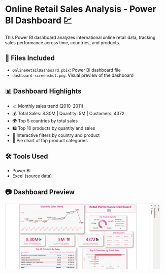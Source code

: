 # Online Retail Sales Analysis - Power BI Dashboard 💹

This Power BI dashboard analyzes international online retail data, tracking sales performance across time, countries, and products.

## 📁 Files Included
- `OnlineRetailDashboard.pbix`: Power BI dashboard file
- `dashboard-screenshot.png`: Visual preview of the dashboard

## 📊 Dashboard Highlights
- 📈 Monthly sales trend (2010–2011)
- 💰 Total Sales: 8.30M | Quantity: 5M | Customers: 4372
- 🌍 Top 5 countries by total sales
- 🛍️ Top 10 products by quantity and sales
- 🧾 Interactive filters by country and product
- 🎯 Pie chart of top product categories

## 🛠 Tools Used
- Power BI
- Excel (source data)

## 📷 Dashboard Preview

![Dashboard Preview](dashboard-screenshot.png)



